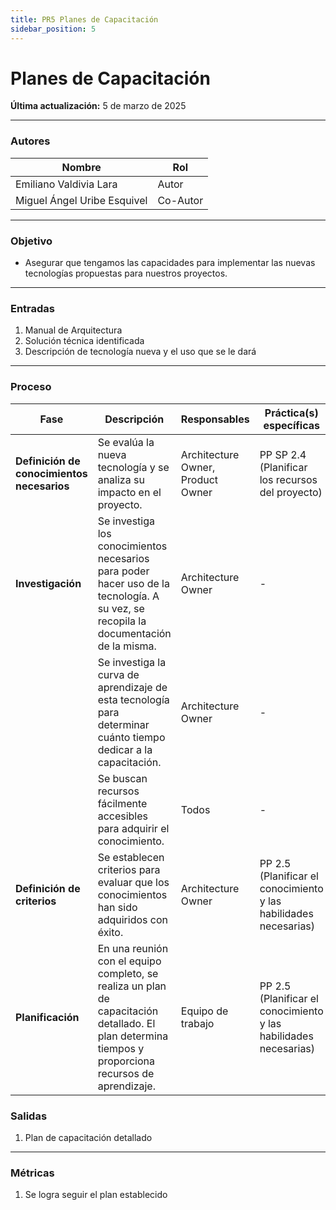 ```yaml
---
title: PR5 Planes de Capacitación
sidebar_position: 5
---
```


# Planes de Capacitación

**Última actualización:** 5 de marzo de 2025

---

### Autores

| Nombre                      | Rol      |
| --------------------------- | -------- |
| Emiliano Valdivia Lara      | Autor    |
| Miguel Ángel Uribe Esquivel | Co-Autor |

---

### Objetivo

- Asegurar que tengamos las capacidades para implementar las nuevas tecnologías propuestas para nuestros proyectos.

---

### Entradas

1. Manual de Arquitectura
2. Solución técnica identificada
3. Descripción de tecnología nueva y el uso que se le dará

---

### Proceso

| Fase                                       | Descripción                                                                                                                                           | Responsables                      | Práctica(s) específicas                                          |
| ------------------------------------------ | ----------------------------------------------------------------------------------------------------------------------------------------------------- | --------------------------------- | ---------------------------------------------------------------- |
| **Definición de conocimientos necesarios** | Se evalúa la nueva tecnología y se analiza su impacto en el proyecto.                                                                                 | Architecture Owner, Product Owner | PP SP 2.4 (Planificar los recursos del proyecto) <br/>           |
| **Investigación**                          | Se investiga los conocimientos necesarios para poder hacer uso de la tecnología. A su vez, se recopila la documentación de la misma.                  | Architecture Owner                | -                                                                |
|                                            | Se investiga la curva de aprendizaje de esta tecnología para determinar cuánto tiempo dedicar a la capacitación.                                      | Architecture Owner                | -                                                                |
|                                            | Se buscan recursos fácilmente accesibles para adquirir el conocimiento.                                                                               | Todos                             | -                                                                |
| **Definición de criterios**                | Se establecen criterios para evaluar que los conocimientos han sido adquiridos con éxito.                                                             | Architecture Owner                | PP 2.5 (Planificar el conocimiento y las habilidades necesarias) |
| **Planificación**                          | En una reunión con el equipo completo, se realiza un plan de capacitación detallado. El plan determina tiempos y proporciona recursos de aprendizaje. | Equipo de trabajo                 | PP 2.5 (Planificar el conocimiento y las habilidades necesarias) |

### Salidas

1. Plan de capacitación detallado

---

### Métricas

1. Se logra seguir el plan establecido
